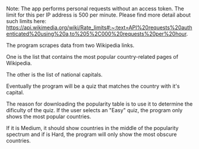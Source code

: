 Note: The app performs personal requests without an access token. The limit for this per IP address is 500 per minute.
Please find more detail about such limits here: https://api.wikimedia.org/wiki/Rate_limits#:~:text=API%20requests%20authenticated%20using%20a,to%205%2C000%20requests%20per%20hour.

The program scrapes data from two Wikipedia links.

One is the list that contains the most popular country-related pages of Wikipedia.

The other is the list of national capitals.

Eventually the program will be a quiz that matches the country with it's capital.

The reason for downloading the popularity table is to use it to determine the dificulty of the quiz. If the user selects an "Easy" quiz, the program only shows the most popular countries.

If it is Medium, it should show countries in the middle of the popularity spectrum and if is Hard, the program will only show the most obscure countries.
